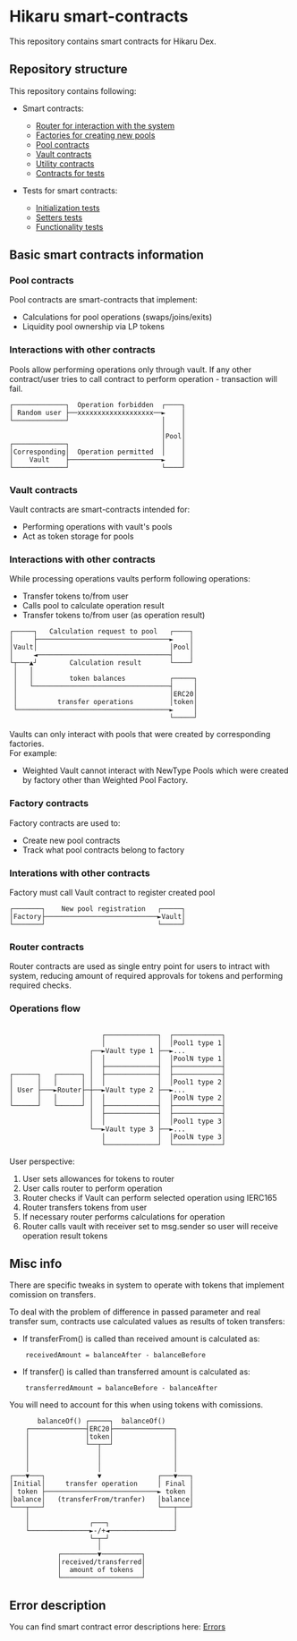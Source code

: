 # Hikaru smart-contracts

This repository contains smart contracts for Hikaru Dex.

## Repository structure

This repository contains following:
- Smart contracts:
    - [Router for interaction with the system](./contracts/Router/)
    - [Factories for creating new pools](./contracts/Factories/)
    - [Pool contracts](./contracts/SwapContracts/)
    - [Vault contracts](./contracts/Vaults/)
    - [Utility contracts](./contracts/utils/)
    - [Contracts for tests](./contracts/tests/)

- Tests for smart contracts:
    - [Initialization tests](./test/1_initializationTests/)
    - [Setters tests](./test/2_accessTests/)
    - [Functionality tests](./test/3_operationTests/)
    
## Basic smart contracts information

### Pool contracts

Pool contracts are smart-contracts that implement:
- Calculations for pool operations (swaps/joins/exits)
- Liquidity pool ownership via LP tokens

### Interactions with other contracts

Pools allow performing operations only through vault. If any other contract/user tries to call contract to perform operation - transaction will fail.

```
┌─────────────┐  Operation forbidden  ┌────┐
│ Random user ├──xxxxxxxxxxxxxxxxxxx──►    │
└─────────────┘                       │    │
                                      │    │
                                      │Pool│
┌─────────────┐                       │    │
│Corresponding│  Operation permitted  │    │
│    Vault    ├───────────────────────►    │
└─────────────┘                       └────┘
```

### Vault contracts

Vault contracts are smart-contracts intended for:
- Performing operations with vault's pools
- Act as token storage for pools

### Interactions with other contracts

While processing operations vaults perform following operations:
- Transfer tokens to/from user
- Calls pool to calculate operation result
- Transfer tokens to/from user (as operation result)

```
┌─────┐   Calculation request to pool   ┌────┐
│     ├─────────────────────────────────►    │
│Vault│                                 │Pool│
│     ◄─────────────────────────────────┤    │
└┬───▲┘        Calculation result       └────┘
 │   │
 │   │         token balances           ┌─────┐
 │   └──────────────────────────────────┤     │
 │                                      │ERC20│
 │          transfer operations         │token│
 └──────────────────────────────────────►     │
                                        └─────┘
```

Vaults can only interact with pools that were created by corresponding factories. \
For example: 
- Weighted Vault cannot interact with NewType Pools which were created by factory other than Weighted Pool Factory.

### Factory contracts

Factory contracts are used to:
- Create new pool contracts
- Track what pool contracts belong to factory

### Interations with other contracts

Factory must call Vault contract to register created pool

```
┌───────┐    New pool registration   ┌─────┐
│Factory├────────────────────────────►Vault│
└───────┘                            └─────┘
```


### Router contracts

Router contracts are used as single entry point for users to intract with system, reducing amount of required approvals for tokens and performing required checks.

### Operations flow

```

                       ┌─────────────┐  ┌────────────┐
                       │             │  │Pool1 type 1│
                    ┌──►Vault type 1 ├──►...         │
                    │  │             │  │PoolN type 1│
                    │  ├─────────────┤  ├────────────┤
┌──────┐   ┌──────┐ │  ├─────────────┤  ├────────────┤
│      │   │      │ │  │             │  │Pool1 type 2│
│ User ├───►Router├─┼──►Vault type 2 ├──►...         │
│      │   │      │ │  │             │  │PoolN type 2│
└──────┘   └──────┘ │  ├─────────────┤  ├────────────┤
                    │  ├─────────────┤  ├────────────┤
                    │  │             │  │Pool1 type 3│
                    └──►Vault type 3 ├──►...         │
                       │             │  │PoolN type 3│
                       └─────────────┘  └────────────┘
```

User perspective:
1. User sets allowances for tokens to router
2. User calls router to perform operation
3. Router checks if Vault can perform selected operation using IERC165
4. Router transfers tokens from user
5. If necessary router performs calculations for operation
6. Router calls vault with receiver set to msg.sender so user will receive operation result tokens


## Misc info

There are specific tweaks in system to operate with tokens that implement comission on transfers.

To deal with the problem of difference in passed parameter and real transfer sum, contracts use calculated values as results of token transfers:
- If transferFrom() is called than received amount is calculated as:
```
    receivedAmount = balanceAfter - balanceBefore
```
- If transfer() is called than transferred amount is calculated as:
```
    transferredAmount = balanceBefore - balanceAfter
```

You will need to account for this when using tokens with comissions.

```
       balanceOf() ┌─────┐  balanceOf()
    ┌──────────────┤ERC20├───────────────┐
    │              │token│               │
    │              └──┬──┘               │
    │                 │                  │
    │                 │                  │
    │                 │                  │
┌───▼───┐             ▼              ┌───▼───┐
│Initial│     transfer operation     │ Final │
│ token ├────────────────────────────► token │
│balance│   (transferFrom/tranfer)   │balance│
└───┬───┘                            └───┬───┘
    │                                    │
    │               ┌───┐                │
    └───────────────►-/+◄────────────────┘
                    └─┬─┘
                      │
            ┌─────────▼──────────┐
            │received/transferred│
            │  amount of tokens  │
            └────────────────────┘
```

## Error description

You can find smart contract error descriptions here: [Errors](./contracts/utils/Errors/README.md)